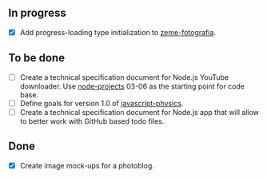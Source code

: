 ## In progress ##

- [X] Add progress-loading type initialization to [zeme-fotografia](https://github.com/valera-rozuvan/zeme-fotografia).

## To be done ##

- [ ] Create a technical specification document for Node.js YouTube downloader. Use [node-projects](https://github.com/valera-rozuvan/node-projects) 03-06 as the starting point for code base.
- [ ] Define goals for version 1.0 of [javascript-physics](https://github.com/valera-rozuvan/javascript-physics).
- [ ] Create a technical specification document for Node.js app that will allow to better work with GitHub based todo files.

## Done ##

- [X] Create image mock-ups for a photoblog.
